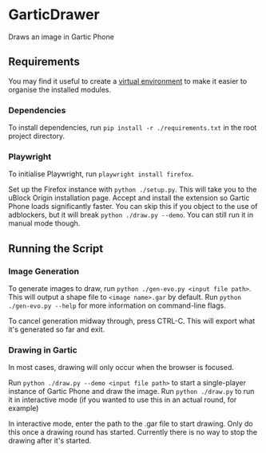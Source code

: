 # GarticDrawer
Draws an image in Gartic Phone

## Requirements

You may find it useful to create a [virtual environment](https://docs.python.org/3/library/venv.html) to make it easier to organise the installed modules. 

### Dependencies

To install dependencies, run `pip install -r ./requirements.txt` in the root project directory. 

### Playwright

To initialise Playwright, run `playwright install firefox`.

Set up the Firefox instance with `python ./setup.py`. This will take you to the uBlock Origin installation page. Accept and install the extension so Gartic Phone loads significantly faster. You can skip this if you object to the use of adblockers, but it will break `python ./draw.py --demo`. You can still run it in manual mode though. 

## Running the Script

### Image Generation

To generate images to draw, run `python ./gen-evo.py <input file path>`. This will output a shape file to `<image name>.gar` by default. Run `python ./gen-evo.py --help` for more information on command-line flags.

To cancel generation midway through, press CTRL-C. This will export what it's generated so far and exit. 

### Drawing in Gartic

In most cases, drawing will only occur when the browser is focused.

Run `python ./draw.py --demo <input file path>` to start a single-player instance of Gartic Phone and draw the image. Run `python ./draw.py` to run it in interactive mode (if you wanted to use this in an actual round, for example)

In interactive mode, enter the path to the .gar file to start drawing. Only do this once a drawing round has started. Currently there is no way to stop the drawing after it's started.

